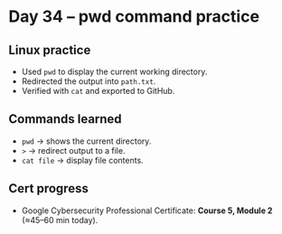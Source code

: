 # Day 34 – pwd command practice

## Linux practice
- Used `pwd` to display the current working directory.
- Redirected the output into `path.txt`.
- Verified with `cat` and exported to GitHub.

## Commands learned
- `pwd` → shows the current directory.
- `>` → redirect output to a file.
- `cat file` → display file contents.

## Cert progress
- Google Cybersecurity Professional Certificate: **Course 5, Module 2** (≈45–60 min today).
